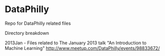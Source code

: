 DataPhilly
==========

Repo for DataPhilly related files

Directory breakdown

2013Jan - Files related to The January 2013 talk "An Introduction to Machine Learning" http://www.meetup.com/DataPhilly/events/98833672/

